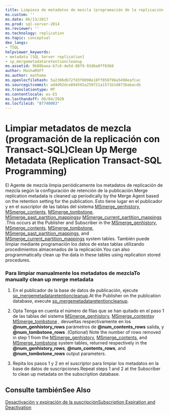 ```yaml
---
title: Limpieza de metadatos de mezcla (programación de la replicación con Transact-SQL) | Microsoft Docs
ms.custom: ''
ms.date: 06/13/2017
ms.prod: sql-server-2014
ms.reviewer: ''
ms.technology: replication
ms.topic: conceptual
dev_langs:
- TSQL
helpviewer_keywords:
- metadata [SQL Server replication]
- sp_mergemetadataretentioncleanup
ms.assetid: 9b88baea-b7c6-4e5d-88f9-93d6a0ff0368
author: MashaMSFT
ms.author: mathoma
ms.openlocfilehash: 5a2306db72fd3f0098e18ff058796a5498eafcac
ms.sourcegitcommit: ad4d92dce894592a259721a1571b1d8736abacdb
ms.translationtype: MT
ms.contentlocale: es-ES
ms.lasthandoff: 08/04/2020
ms.locfileid: "87748083"
---
```

# <a name="clean-up-merge-metadata-replication-transact-sql-programming"></a><span data-ttu-id="0caa4-102">Limpiar metadatos de mezcla (programación de la replicación con Transact-SQL)</span><span class="sxs-lookup"><span data-stu-id="0caa4-102">Clean Up Merge Metadata (Replication Transact-SQL Programming)</span></span>
  <span data-ttu-id="0caa4-103">El Agente de mezcla limpia periódicamente los metadatos de replicación de mezcla según la configuración de retención de la publicación.</span><span class="sxs-lookup"><span data-stu-id="0caa4-103">Merge replication metadata is cleaned up periodically by the Merge Agent based on the retention setting for the publication.</span></span> <span data-ttu-id="0caa4-104">Esto tiene lugar en el publicador y en el suscriptor de las tablas del sistema [MSmerge_genhistory](/sql/relational-databases/system-tables/msmerge-genhistory-transact-sql), [MSmerge_contents](/sql/relational-databases/system-tables/msmerge-contents-transact-sql), [MSmerge_tombstone](/sql/relational-databases/system-tables/msmerge-tombstone-transact-sql), [MSmerge_past_partition_mappings](/sql/relational-databases/system-tables/msmerge-past-partition-mappings-transact-sql)y [MSmerge_current_partition_mappings](/sql/relational-databases/system-tables/msmerge-current-partition-mappings) .</span><span class="sxs-lookup"><span data-stu-id="0caa4-104">This occurs at the Publisher and Subscriber in the [MSmerge_genhistory](/sql/relational-databases/system-tables/msmerge-genhistory-transact-sql), [MSmerge_contents](/sql/relational-databases/system-tables/msmerge-contents-transact-sql), [MSmerge_tombstone](/sql/relational-databases/system-tables/msmerge-tombstone-transact-sql), [MSmerge_past_partition_mappings](/sql/relational-databases/system-tables/msmerge-past-partition-mappings-transact-sql), and [MSmerge_current_partition_mappings](/sql/relational-databases/system-tables/msmerge-current-partition-mappings) system tables.</span></span> <span data-ttu-id="0caa4-105">También puede limpiar mediante programación los datos de estas tablas utilizando procedimientos almacenados de la replicación.</span><span class="sxs-lookup"><span data-stu-id="0caa4-105">You can also programmatically clean up the data in these tables using replication stored procedures.</span></span>  
  
### <a name="to-manually-clean-up-merge-metadata"></a><span data-ttu-id="0caa4-106">Para limpiar manualmente los metadatos de mezcla</span><span class="sxs-lookup"><span data-stu-id="0caa4-106">To manually clean up merge metadata</span></span>  
  
1.  <span data-ttu-id="0caa4-107">En el publicador de la base de datos de publicación, ejecute [sp_mergemetadataretentioncleanup](/sql/relational-databases/system-stored-procedures/sp-mergemetadataretentioncleanup-transact-sql).</span><span class="sxs-lookup"><span data-stu-id="0caa4-107">At the Publisher on the publication database, execute [sp_mergemetadataretentioncleanup](/sql/relational-databases/system-stored-procedures/sp-mergemetadataretentioncleanup-transact-sql).</span></span>  
  
2.  <span data-ttu-id="0caa4-108">Opta Tenga en cuenta el número de filas que se han quitado en el paso 1 de las tablas del sistema [MSmerge_genhistory](/sql/relational-databases/system-tables/msmerge-genhistory-transact-sql), [MSmerge_contents](/sql/relational-databases/system-tables/msmerge-contents-transact-sql)y [MSmerge_tombstone](/sql/relational-databases/system-tables/msmerge-tombstone-transact-sql) , devueltas respectivamente en los **@num_genhistory_rows** parámetros de **@num_contents_rows** salida, y **@num_tombstone_rows** .</span><span class="sxs-lookup"><span data-stu-id="0caa4-108">(Optional) Note the number of rows removed in step 1 from the [MSmerge_genhistory](/sql/relational-databases/system-tables/msmerge-genhistory-transact-sql), [MSmerge_contents](/sql/relational-databases/system-tables/msmerge-contents-transact-sql), and [MSmerge_tombstone](/sql/relational-databases/system-tables/msmerge-tombstone-transact-sql) system tables, returned respectively in the **@num_genhistory_rows**, **@num_contents_rows**, and **@num_tombstone_rows** output parameters.</span></span>  
  
3.  <span data-ttu-id="0caa4-109">Repita los pasos 1 y 2 en el suscriptor para limpiar los metadatos en la base de datos de suscripciones.</span><span class="sxs-lookup"><span data-stu-id="0caa4-109">Repeat steps 1 and 2 at the Subscriber to clean up metadata on the subscription database.</span></span>  
  
## <a name="see-also"></a><span data-ttu-id="0caa4-110">Consulte también</span><span class="sxs-lookup"><span data-stu-id="0caa4-110">See Also</span></span>  
 [<span data-ttu-id="0caa4-111">Desactivación y expiración de la suscripción</span><span class="sxs-lookup"><span data-stu-id="0caa4-111">Subscription Expiration and Deactivation</span></span>](../subscription-expiration-and-deactivation.md)  
  
  
